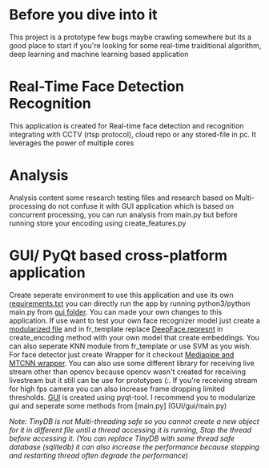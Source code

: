 # Before you dive into it
This project is a prototype few bugs maybe crawling somewhere but its a good place to start if you're looking for some real-time traiditional algorithm, deep learning and machine learning based application

# Real-Time Face Detection Recognition
This application is created for Real-time face detection and recognition integrating with CCTV (rtsp protocol), cloud repo or any stored-file in pc. It leverages the power of multiple cores

# Analysis
Analysis content some research testing files and research based on Multi-processing do not confuse it with GUI application which is based on concurrent processing, you can run analysis from main.py but before running store your encoding using create_features.py

# GUI/ PyQt based cross-platform application
Create seperate environment to use this application and use its own [requirements.txt](GUI/requirements.txt) you can directly run the app by running python3/python main.py from [gui folder](GUI/gui). You can made your own changes to this application. If use want to test your own face recognizer model just create a [modularized file](GUI/gui/FaceRecognizer) and in fr_template replace [DeepFace.represnt](GUI/gui/FaceRecognizer/fr_template) in create_encoding method with your own model that create embeddings. You can also seperate KNN module from fr_template or use SVM as you wish. For face detector just create Wrapper for it checkout [Mediapipe and MTCNN wrapper](GUI/gui/FaceDetector). You can also use some different library for receiving live stream other than opencv because opencv wasn't created for receiving livestream but it still can be use for prototypes (:. If you're receiving stream for high fps camera you can also increase frame dropping limited thresholds. [GUI](GUI/gui/gui_ui.py) is created using pyqt-tool. I recommend you to modularize gui and seperate some methods from [main.py] (GUI/gui/main.py)

*Note: TinyDB is not Multi-threading safe so you cannot create a new object for it in different file until a thread accessing it is running, Stop the thread before accessing it. (You can replace TinyDB with some thread safe database (sqlitedb) it can also increase the performance because stopping and restarting thread often degrade the performance)*
